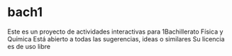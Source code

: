 # bach1
Este es un proyecto de actividades interactivas para 1Bachillerato Física y Química
Está abierto a todas las sugerencias, ideas o similares
Su licencia es de uso libre
